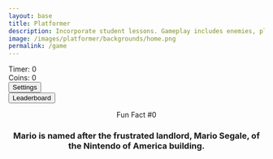 ```yaml
---
layout: base
title: Platformer
description: Incorporate student lessons. Gameplay includes enemies, platforms, parallax backgrounds, settings with local storage, etc. This revision introduces Settings, Leaderboard and Multiplayer.
image: /images/platformer/backgrounds/home.png
permalink: /game
---
```


<!-- Sidebar Panels -->
<div id="sidebar" class="sidebar" style="z-index: 9999"></div>
<div id="leaderboardDropDown" class="leaderboardDropDown" style="z-index: 9999"></div>

<!-- Audio Elements -->
<audio id="Mushroom" src="/portfolio 2025/assets/audio/Mushroom.mp3" preload="auto"></audio>
<audio id="goombaDeath" src="/portfolio 2025/assets/audio/goomba-death.mp3" preload="auto"></audio>
<audio id="PlayerJump" src="/portfolio 2025/assets/audio/mario-jump.mp3" preload="auto"></audio>
<audio id="PlayerDeath" src="/portfolio 2025/assets/audio/MarioDeath.mp3" preload="auto"></audio>
<audio id="coin" src="/portfolio 2025/assets/audio/coin.mp3" preload="auto"></audio>
<audio id="stomp" src="/portfolio 2025/assets/audio/stomp2-93279.mp3" preload="auto"></audio>
<audio id="boing" src="/portfolio 2025/assets/audio/boing-101318.mp3" preload="auto"></audio>
<audio id="flush" src="/portfolio 2025/assets/audio/toilet-flushing.mp3" preload="auto"></audio>
<audio id="laserSound" src="/portfolio 2025/assets/audio/laser.mp3" preload="auto"></audio>
<audio id="laserCharge" src="/portfolio 2025/assets/audio/charging-laser.mp3" preload="auto"></audio>
<audio id="SharkAudio" src="/portfolio 2025/assets/audio/Shark.mp3" preload="auto"></audio>

<!-- Game UI -->
<div id="canvasContainer">
  <div class="submenu">
    <div id="score">
      Timer: <span id="timeScore">0</span>
    </div>
    <div id="score">
      Coins: <span id="coinScore">0</span>
    </div>
    <div id="gameBegin" hidden>
      <button id="startGame">Start Game</button>
    </div>
    <div id="gameOver" hidden>
      <button id="restartGame">Restart</button>
    </div>
    <div id="settings">
      <button id="settings-button">Settings</button>
    </div>
    <div id="leaderboard">
      <button id="leaderboard-button">Leaderboard</button>
    </div>
  </div>
</div>

<div id="container">
  <header class="fun_facts">
    <p id="num">Fun Fact #0</p>
    <h3 id="fun_fact">Mario is named after the frustrated landlord, Mario Segale, of the Nintendo of America building.</h3>
  </header>
</div>

<footer id="cut-story"></footer>

<!-- Game Logic -->
<script type="module">
  import GameSetup from '{{ "/assets/js/platformer3x/GameSetup.js" | relative_url }}';
  import GameControl from '{{ "/assets/js/platformer3x/GameControl.js" | relative_url }}';
  import SettingsControl from '{{ "/assets/js/platformer3x/SettingsControl.js" | relative_url }}';
  import GameEnv from '{{ "/assets/js/platformer3x/GameEnv.js" | relative_url }}';
  import Leaderboard from '{{ "/assets/js/platformer3x/Leaderboard.js" | relative_url }}';
  import startCutstory from '{{ "/assets/js/platformer3x/Cutstory.js" | relative_url }}';
  import RandomEvent from '{{ "/assets/js/platformer3x/RandomEvent.js" | relative_url }}';

  // Game initialization
  GameSetup.initLevels("{{ site.baseurl }}");
  GameControl.gameLoop();
  SettingsControl.initialize();
  Leaderboard.initializeLeaderboard();
  startCutstory();
  RandomEvent();

  window.addEventListener('resize', GameEnv.resize);

  // Sound Playback on First User Interaction (browser compatibility)
  let soundPlayed = false;
  function playMushroomSoundOnce() {
    if (!soundPlayed) {
      const mushroom = document.getElementById('Mushroom');
      if (mushroom) {
        mushroom.currentTime = 0;
        mushroom.volume = 1.0;
        mushroom.play().catch(err => {
          console.warn("Sound play failed:", err);
        });
        soundPlayed = true;
      }
    }
  }

  document.addEventListener('DOMContentLoaded', () => {
    window.addEventListener('click', playMushroomSoundOnce, { once: true });
    window.addEventListener('keydown', playMushroomSoundOnce, { once: true });
  });
</script>